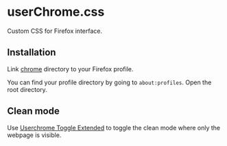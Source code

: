 # userChrome.css

Custom CSS for Firefox interface.

## Installation

Link [chrome](./chrome) directory to your Firefox profile.

You can find your profile directory by going to `about:profiles`. Open the root directory.

## Clean mode

Use [Userchrome Toggle Extended](https://addons.mozilla.org/en-US/firefox/addon/userchrome-toggle-extended/?utm_source=addons.mozilla.org&utm_medium=referral&utm_content=search)
to toggle the clean mode where only the webpage is visible.
